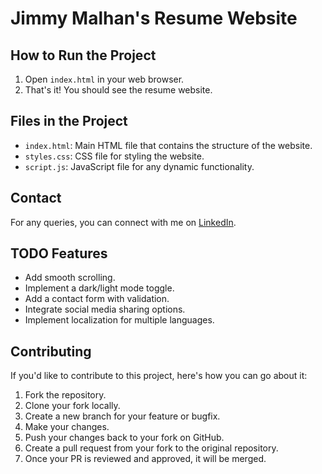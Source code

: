 
# Jimmy Malhan's Resume Website

## How to Run the Project

1. Open `index.html` in your web browser.
2. That's it! You should see the resume website.

## Files in the Project

- `index.html`: Main HTML file that contains the structure of the website.
- `styles.css`: CSS file for styling the website.
- `script.js`: JavaScript file for any dynamic functionality.

## Contact

For any queries, you can connect with me on [LinkedIn](https://www.linkedin.com/in/jimmymalhan/).



## TODO Features

- Add smooth scrolling.
- Implement a dark/light mode toggle.
- Add a contact form with validation.
- Integrate social media sharing options.
- Implement localization for multiple languages.
## Contributing

If you'd like to contribute to this project, here's how you can go about it:

1. Fork the repository.
2. Clone your fork locally.
3. Create a new branch for your feature or bugfix.
4. Make your changes.
5. Push your changes back to your fork on GitHub.
6. Create a pull request from your fork to the original repository.
7. Once your PR is reviewed and approved, it will be merged.